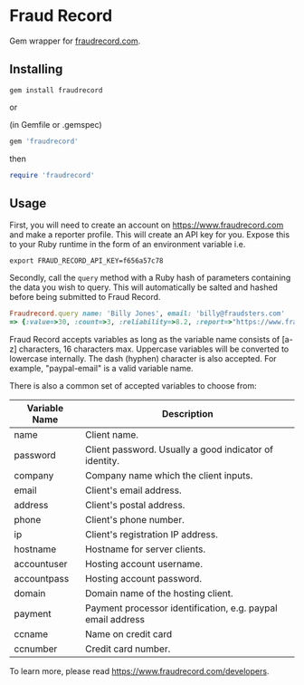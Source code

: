 # Fraud Record

Gem wrapper for [fraudrecord.com](https://fraudrecord.com).

## Installing

```
gem install fraudrecord
```

or

(in Gemfile or .gemspec)
```ruby
gem 'fraudrecord'
```

then

```ruby
require 'fraudrecord'
```

## Usage

First, you will need to create an account on https://www.fraudrecord.com and make a reporter profile. This will create an API key for you. Expose this to your Ruby runtime in the form of an environment variable i.e.

```
export FRAUD_RECORD_API_KEY=f656a57c78
```

Secondly, call the `query` method with a Ruby hash of parameters containing the data you wish to query. This will automatically be salted and hashed before being submitted to Fraud Record.

```ruby
Fraudrecord.query name: 'Billy Jones', email: 'billy@fraudsters.com'
=> {:value=>30, :count=>3, :reliability=>8.2, :report=>"https://www.fraudrecord.com/api/?showreport=2bbf78f6f8"}
```

Fraud Record accepts variables as long as the variable name consists of [a-z] characters, 16 characters max. Uppercase variables will be converted to lowercase internally. The dash (hyphen) character is also accepted. For example, "paypal-email" is a valid variable name.

There is also a common set of accepted variables to choose from:

| Variable Name | Description                                                 |
|---------------|-------------------------------------------------------------|
| name          | Client name.                                                |
| password      | Client password. Usually a good indicator of identity.      |
| company       | Company name which the client inputs.                       |
| email         | Client's email address.                                     |
| address       | Client's postal address.                                    |
| phone         | Client's phone number.                                      |
| ip            | Client's registration IP address.                           |
| hostname      | Hostname for server clients.                                |
| accountuser   | Hosting account username.                                   |
| accountpass   | Hosting account password.                                   |
| domain        | Domain name of the hosting client.                          |
| payment       | Payment processor identification, e.g. paypal email address |
| ccname        | Name on credit card                                         |
| ccnumber      | Credit card number.                                         |

To learn more, please read https://www.fraudrecord.com/developers.
